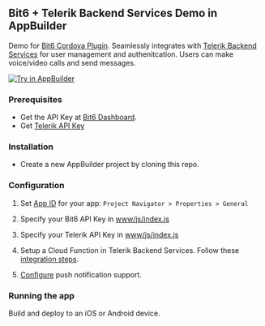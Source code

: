 Bit6 + Telerik Backend Services Demo in AppBuilder
--------------------------------------------------
Demo for [Bit6 Cordova Plugin](https://github.com/Telerik-Verified-Plugins/Bit6). Seamlessly integrates with [Telerik Backend Services](http://www.telerik.com/backend-services) for user management and authenitcation. Users can make voice/video calls and send messages.

<a href="https://platform.telerik.com/#appbuilder/clone/https%3A%2F%2Fgithub.com%2Fbit6%2Fbit6-cordova-demo-telerik-backend.git" target="_blank"><img src="http://docs.telerik.com/platform/appbuilder/sample-apps/images/try-in-appbuilder.png" alt="Try in AppBuilder" title="Try in AppBuilder" /></a>

### Prerequisites
* Get the API Key at [Bit6 Dashboard](https://dashboard.bit6.com).
* Get [Telerik API Key](http://docs.telerik.com/platform/backend-services/javascript/security/security-keys-get)


### Installation
* Create a new AppBuilder project by cloning this repo.

### Configuration
1. Set [App ID](http://docs.telerik.com/platform/appbuilder/code-signing-your-app/code-sign-glossary#application-identifier) for your app: `Project Navigator > Properties > General`

2. Specify your Bit6 API Key in [www/js/index.js](www/js/index.js#L19)

3. Specify your Telerik API Key in [www/js/index.js](www/js/index.js#L22)

4. Setup a Cloud Function in Telerik Backend Services. Follow these [integration steps](https://github.com/bit6/bit6-telerik-integration).

5. [Configure](https://github.com/bit6/bit6-cordova#push-notifications) push notification support.


### Running the app
Build and deploy to an iOS or Android device.
